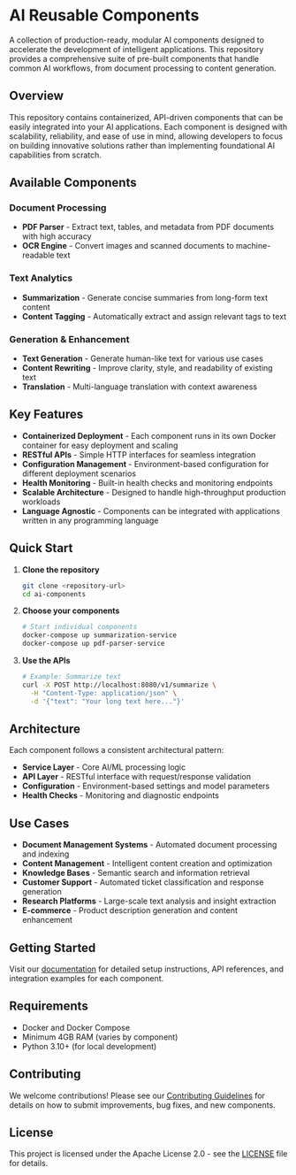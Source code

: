 # AI Reusable Components

A collection of production-ready, modular AI components designed to accelerate the development of intelligent applications. This repository provides a comprehensive suite of pre-built components that handle common AI workflows, from document processing to content generation.

## Overview

This repository contains containerized, API-driven components that can be easily integrated into your AI applications. Each component is designed with scalability, reliability, and ease of use in mind, allowing developers to focus on building innovative solutions rather than implementing foundational AI capabilities from scratch.

## Available Components

### Document Processing
- **PDF Parser** - Extract text, tables, and metadata from PDF documents with high accuracy
- **OCR Engine** - Convert images and scanned documents to machine-readable text

### Text Analytics
- **Summarization** - Generate concise summaries from long-form text content
- **Content Tagging** - Automatically extract and assign relevant tags to text

### Generation & Enhancement
- **Text Generation** - Generate human-like text for various use cases
- **Content Rewriting** - Improve clarity, style, and readability of existing text
- **Translation** - Multi-language translation with context awareness

## Key Features

- **Containerized Deployment** - Each component runs in its own Docker container for easy deployment and scaling
- **RESTful APIs** - Simple HTTP interfaces for seamless integration
- **Configuration Management** - Environment-based configuration for different deployment scenarios
- **Health Monitoring** - Built-in health checks and monitoring endpoints
- **Scalable Architecture** - Designed to handle high-throughput production workloads
- **Language Agnostic** - Components can be integrated with applications written in any programming language

## Quick Start

1. **Clone the repository**
   ```bash
   git clone <repository-url>
   cd ai-components
   ```

2. **Choose your components**
   ```bash
   # Start individual components
   docker-compose up summarization-service
   docker-compose up pdf-parser-service
   ```

3. **Use the APIs**
   ```bash
   # Example: Summarize text
   curl -X POST http://localhost:8080/v1/summarize \
     -H "Content-Type: application/json" \
     -d '{"text": "Your long text here..."}'
   ```

## Architecture

Each component follows a consistent architectural pattern:
- **Service Layer** - Core AI/ML processing logic
- **API Layer** - RESTful interface with request/response validation
- **Configuration** - Environment-based settings and model parameters
- **Health Checks** - Monitoring and diagnostic endpoints

## Use Cases

- **Document Management Systems** - Automated document processing and indexing
- **Content Management** - Intelligent content creation and optimization
- **Knowledge Bases** - Semantic search and information retrieval
- **Customer Support** - Automated ticket classification and response generation
- **Research Platforms** - Large-scale text analysis and insight extraction
- **E-commerce** - Product description generation and content enhancement

## Getting Started

Visit our [documentation](./docs/) for detailed setup instructions, API references, and integration examples for each component.

## Requirements

- Docker and Docker Compose
- Minimum 4GB RAM (varies by component)
- Python 3.10+ (for local development)

## Contributing

We welcome contributions! Please see our [Contributing Guidelines](./CONTRIBUTING.md) for details on how to submit improvements, bug fixes, and new components.

## License

This project is licensed under the Apache License 2.0 - see the [LICENSE](./LICENSE) file for details.